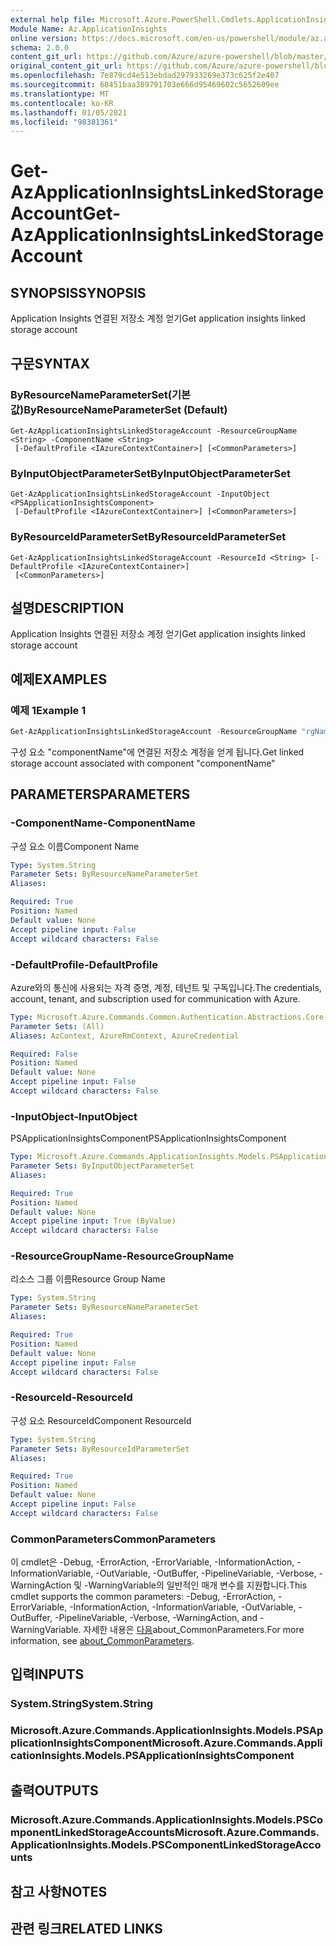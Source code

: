 ```yaml
---
external help file: Microsoft.Azure.PowerShell.Cmdlets.ApplicationInsights.dll-Help.xml
Module Name: Az.ApplicationInsights
online version: https://docs.microsoft.com/en-us/powershell/module/az.applicationinsights/get-azapplicationinsightslinkedstorageaccount
schema: 2.0.0
content_git_url: https://github.com/Azure/azure-powershell/blob/master/src/ApplicationInsights/ApplicationInsights/help/Get-AzApplicationInsightsLinkedStorageAccount.md
original_content_git_url: https://github.com/Azure/azure-powershell/blob/master/src/ApplicationInsights/ApplicationInsights/help/Get-AzApplicationInsightsLinkedStorageAccount.md
ms.openlocfilehash: 7e879cd4e513ebdad297933269e373c625f2e407
ms.sourcegitcommit: 68451baa389791703e666d95469602c5652609ee
ms.translationtype: MT
ms.contentlocale: ko-KR
ms.lasthandoff: 01/05/2021
ms.locfileid: "98381361"
---
```

# <span data-ttu-id="1390e-101">Get-AzApplicationInsightsLinkedStorageAccount</span><span class="sxs-lookup"><span data-stu-id="1390e-101">Get-AzApplicationInsightsLinkedStorageAccount</span></span>

## <span data-ttu-id="1390e-102">SYNOPSIS</span><span class="sxs-lookup"><span data-stu-id="1390e-102">SYNOPSIS</span></span>
<span data-ttu-id="1390e-103">Application Insights 연결된 저장소 계정 얻기</span><span class="sxs-lookup"><span data-stu-id="1390e-103">Get application insights linked storage account</span></span>

## <span data-ttu-id="1390e-104">구문</span><span class="sxs-lookup"><span data-stu-id="1390e-104">SYNTAX</span></span>

### <span data-ttu-id="1390e-105">ByResourceNameParameterSet(기본값)</span><span class="sxs-lookup"><span data-stu-id="1390e-105">ByResourceNameParameterSet (Default)</span></span>
```
Get-AzApplicationInsightsLinkedStorageAccount -ResourceGroupName <String> -ComponentName <String>
 [-DefaultProfile <IAzureContextContainer>] [<CommonParameters>]
```

### <span data-ttu-id="1390e-106">ByInputObjectParameterSet</span><span class="sxs-lookup"><span data-stu-id="1390e-106">ByInputObjectParameterSet</span></span>
```
Get-AzApplicationInsightsLinkedStorageAccount -InputObject <PSApplicationInsightsComponent>
 [-DefaultProfile <IAzureContextContainer>] [<CommonParameters>]
```

### <span data-ttu-id="1390e-107">ByResourceIdParameterSet</span><span class="sxs-lookup"><span data-stu-id="1390e-107">ByResourceIdParameterSet</span></span>
```
Get-AzApplicationInsightsLinkedStorageAccount -ResourceId <String> [-DefaultProfile <IAzureContextContainer>]
 [<CommonParameters>]
```

## <span data-ttu-id="1390e-108">설명</span><span class="sxs-lookup"><span data-stu-id="1390e-108">DESCRIPTION</span></span>
<span data-ttu-id="1390e-109">Application Insights 연결된 저장소 계정 얻기</span><span class="sxs-lookup"><span data-stu-id="1390e-109">Get application insights linked storage account</span></span>

## <span data-ttu-id="1390e-110">예제</span><span class="sxs-lookup"><span data-stu-id="1390e-110">EXAMPLES</span></span>

### <span data-ttu-id="1390e-111">예제 1</span><span class="sxs-lookup"><span data-stu-id="1390e-111">Example 1</span></span>
```powershell
Get-AzApplicationInsightsLinkedStorageAccount -ResourceGroupName "rgName" -Name "componentName"
```

<span data-ttu-id="1390e-112">구성 요소 "componentName"에 연결된 저장소 계정을 얻게 됩니다.</span><span class="sxs-lookup"><span data-stu-id="1390e-112">Get linked storage account associated with component "componentName"</span></span>

## <span data-ttu-id="1390e-113">PARAMETERS</span><span class="sxs-lookup"><span data-stu-id="1390e-113">PARAMETERS</span></span>

### <span data-ttu-id="1390e-114">-ComponentName</span><span class="sxs-lookup"><span data-stu-id="1390e-114">-ComponentName</span></span>
<span data-ttu-id="1390e-115">구성 요소 이름</span><span class="sxs-lookup"><span data-stu-id="1390e-115">Component Name</span></span>

```yaml
Type: System.String
Parameter Sets: ByResourceNameParameterSet
Aliases:

Required: True
Position: Named
Default value: None
Accept pipeline input: False
Accept wildcard characters: False
```

### <span data-ttu-id="1390e-116">-DefaultProfile</span><span class="sxs-lookup"><span data-stu-id="1390e-116">-DefaultProfile</span></span>
<span data-ttu-id="1390e-117">Azure와의 통신에 사용되는 자격 증명, 계정, 테넌트 및 구독입니다.</span><span class="sxs-lookup"><span data-stu-id="1390e-117">The credentials, account, tenant, and subscription used for communication with Azure.</span></span>

```yaml
Type: Microsoft.Azure.Commands.Common.Authentication.Abstractions.Core.IAzureContextContainer
Parameter Sets: (All)
Aliases: AzContext, AzureRmContext, AzureCredential

Required: False
Position: Named
Default value: None
Accept pipeline input: False
Accept wildcard characters: False
```

### <span data-ttu-id="1390e-118">-InputObject</span><span class="sxs-lookup"><span data-stu-id="1390e-118">-InputObject</span></span>
<span data-ttu-id="1390e-119">PSApplicationInsightsComponent</span><span class="sxs-lookup"><span data-stu-id="1390e-119">PSApplicationInsightsComponent</span></span>

```yaml
Type: Microsoft.Azure.Commands.ApplicationInsights.Models.PSApplicationInsightsComponent
Parameter Sets: ByInputObjectParameterSet
Aliases:

Required: True
Position: Named
Default value: None
Accept pipeline input: True (ByValue)
Accept wildcard characters: False
```

### <span data-ttu-id="1390e-120">-ResourceGroupName</span><span class="sxs-lookup"><span data-stu-id="1390e-120">-ResourceGroupName</span></span>
<span data-ttu-id="1390e-121">리소스 그룹 이름</span><span class="sxs-lookup"><span data-stu-id="1390e-121">Resource Group Name</span></span>

```yaml
Type: System.String
Parameter Sets: ByResourceNameParameterSet
Aliases:

Required: True
Position: Named
Default value: None
Accept pipeline input: False
Accept wildcard characters: False
```

### <span data-ttu-id="1390e-122">-ResourceId</span><span class="sxs-lookup"><span data-stu-id="1390e-122">-ResourceId</span></span>
<span data-ttu-id="1390e-123">구성 요소 ResourceId</span><span class="sxs-lookup"><span data-stu-id="1390e-123">Component ResourceId</span></span>

```yaml
Type: System.String
Parameter Sets: ByResourceIdParameterSet
Aliases:

Required: True
Position: Named
Default value: None
Accept pipeline input: False
Accept wildcard characters: False
```

### <span data-ttu-id="1390e-124">CommonParameters</span><span class="sxs-lookup"><span data-stu-id="1390e-124">CommonParameters</span></span>
<span data-ttu-id="1390e-125">이 cmdlet은 -Debug, -ErrorAction, -ErrorVariable, -InformationAction, -InformationVariable, -OutVariable, -OutBuffer, -PipelineVariable, -Verbose, -WarningAction 및 -WarningVariable의 일반적인 매개 변수를 지원합니다.</span><span class="sxs-lookup"><span data-stu-id="1390e-125">This cmdlet supports the common parameters: -Debug, -ErrorAction, -ErrorVariable, -InformationAction, -InformationVariable, -OutVariable, -OutBuffer, -PipelineVariable, -Verbose, -WarningAction, and -WarningVariable.</span></span> <span data-ttu-id="1390e-126">자세한 내용은 [다음](http://go.microsoft.com/fwlink/?LinkID=113216)about_CommonParameters.</span><span class="sxs-lookup"><span data-stu-id="1390e-126">For more information, see [about_CommonParameters](http://go.microsoft.com/fwlink/?LinkID=113216).</span></span>

## <span data-ttu-id="1390e-127">입력</span><span class="sxs-lookup"><span data-stu-id="1390e-127">INPUTS</span></span>

### <span data-ttu-id="1390e-128">System.String</span><span class="sxs-lookup"><span data-stu-id="1390e-128">System.String</span></span>

### <span data-ttu-id="1390e-129">Microsoft.Azure.Commands.ApplicationInsights.Models.PSApplicationInsightsComponent</span><span class="sxs-lookup"><span data-stu-id="1390e-129">Microsoft.Azure.Commands.ApplicationInsights.Models.PSApplicationInsightsComponent</span></span>

## <span data-ttu-id="1390e-130">출력</span><span class="sxs-lookup"><span data-stu-id="1390e-130">OUTPUTS</span></span>

### <span data-ttu-id="1390e-131">Microsoft.Azure.Commands.ApplicationInsights.Models.PSComponentLinkedStorageAccounts</span><span class="sxs-lookup"><span data-stu-id="1390e-131">Microsoft.Azure.Commands.ApplicationInsights.Models.PSComponentLinkedStorageAccounts</span></span>

## <span data-ttu-id="1390e-132">참고 사항</span><span class="sxs-lookup"><span data-stu-id="1390e-132">NOTES</span></span>

## <span data-ttu-id="1390e-133">관련 링크</span><span class="sxs-lookup"><span data-stu-id="1390e-133">RELATED LINKS</span></span>
